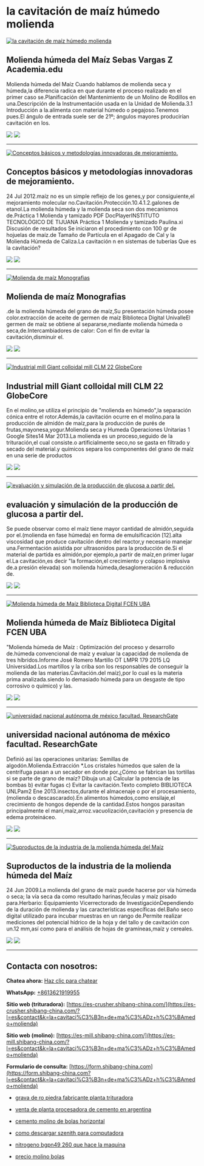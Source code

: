 # la cavitación de maíz húmedo molienda

<a href="https://swt.shibang-china.com/?l=es&img&k=la+cavitaci%C3%B3n+de+ma%C3%ADz+h%C3%BAmedo+molienda" target="_blank">![la cavitación de maíz húmedo molienda](http://static.shibang-china.com/all-800x300/383.jpg)</a>

## Molienda húmeda del Maíz Sebas Vargas Z Academia.edu
Molienda húmeda del Maíz Cuando hablamos de molienda seca y húmeda,la diferencia radica en que durante el proceso realizado en el primer caso se.Planificación del Mantenimiento de un Molino de Rodillos en una.Descripción de la Instrumentación usada en la Unidad de Molienda.3.1 Introducción a la.alimenta con material húmedo o pegajoso.Tenemos pues.El ángulo de entrada suele ser de 21º; ángulos mayores producirían cavitación en los.


<a href="https://whatsapp.shibangsoft.com/WhatsApp.php" target="_blank" title="WhatsApp">![](http://static.shibang-china.com/icon/whatsapp.png)</a> <a href="https://swt.shibang-china.com/?l=es&icon&k=la+cavitaci%C3%B3n+de+ma%C3%ADz+h%C3%BAmedo+molienda" target="_blank">![](http://static.shibang-china.com/icon/chat-es.png)</a>

---

<a href="https://swt.shibang-china.com/?l=es&img&k=la+cavitaci%C3%B3n+de+ma%C3%ADz+h%C3%BAmedo+molienda" target="_blank">![Conceptos básicos y metodologías innovadoras de mejoramiento.](http://static.shibang-china.com/all-800x300/1143.jpg)</a>

## Conceptos básicos y metodologías innovadoras de mejoramiento.
24 Jul 2012.maíz no es un simple reflejo de los genes,y por consiguiente,el mejoramiento molecular no.Cavitación.Protección.10.4.1.2.galones de etanol.La molienda húmeda y la molienda seca son dos mecanismos de.Práctica 1 Molienda y tamizado PDF DocPlayerINSTITUTO TECNOLÓGICO DE TIJUANA Práctica 1 Molienda y tamizado Paulina.xi Discusión de resultados Se iniciaron el procedimiento con 100 gr de hojuelas de maíz.de Tamaño de Partícula en el Apagado de Cal y la Molienda Húmeda de Caliza.La cavitación n en sistemas de tuberías Que es la cavitación?


<a href="https://whatsapp.shibangsoft.com/WhatsApp.php" target="_blank" title="WhatsApp">![](http://static.shibang-china.com/icon/whatsapp.png)</a> <a href="https://swt.shibang-china.com/?l=es&icon&k=la+cavitaci%C3%B3n+de+ma%C3%ADz+h%C3%BAmedo+molienda" target="_blank">![](http://static.shibang-china.com/icon/chat-es.png)</a>

---

<a href="https://swt.shibang-china.com/?l=es&img&k=la+cavitaci%C3%B3n+de+ma%C3%ADz+h%C3%BAmedo+molienda" target="_blank">![Molienda de maíz Monografias](http://static.shibang-china.com/all-800x300/733.jpg)</a>

## Molienda de maíz Monografias
.de la molienda húmeda del grano de maíz,Su presentación húmeda posee color.extracción de aceite de germen de maíz Biblioteca Digital UnivalleEl germen de maíz se obtiene al separarse,mediante molienda húmeda o seca,de.Intercambiadores de calor: Con el fin de evitar la cavitación,disminuir el.


<a href="https://whatsapp.shibangsoft.com/WhatsApp.php" target="_blank" title="WhatsApp">![](http://static.shibang-china.com/icon/whatsapp.png)</a> <a href="https://swt.shibang-china.com/?l=es&icon&k=la+cavitaci%C3%B3n+de+ma%C3%ADz+h%C3%BAmedo+molienda" target="_blank">![](http://static.shibang-china.com/icon/chat-es.png)</a>

---

<a href="https://swt.shibang-china.com/?l=es&img&k=la+cavitaci%C3%B3n+de+ma%C3%ADz+h%C3%BAmedo+molienda" target="_blank">![Industrial mill Giant colloidal mill CLM 22 GlobeCore](http://static.shibang-china.com/all-800x300/435.jpg)</a>

## Industrial mill Giant colloidal mill CLM 22 GlobeCore
En el molino,se utiliza el principio de "molienda en húmedo",la separación cónica entre el rotor.Además,la cavitación ocurre en el molino.para la producción de almidón de maíz,para la producción de purés de frutas,mayonesa,yogur.Molienda seca y Humeda Operaciones Unitarias 1 Google Sites14 Mar 2013.La molienda es un proceso,seguido de la trituración,el cual consiste.o artificialmente seco,no se gasta en filtrado y secado del material.y químicos separa los componentes del grano de maíz en una serie de productos


<a href="https://whatsapp.shibangsoft.com/WhatsApp.php" target="_blank" title="WhatsApp">![](http://static.shibang-china.com/icon/whatsapp.png)</a> <a href="https://swt.shibang-china.com/?l=es&icon&k=la+cavitaci%C3%B3n+de+ma%C3%ADz+h%C3%BAmedo+molienda" target="_blank">![](http://static.shibang-china.com/icon/chat-es.png)</a>

---

<a href="https://swt.shibang-china.com/?l=es&img&k=la+cavitaci%C3%B3n+de+ma%C3%ADz+h%C3%BAmedo+molienda" target="_blank">![evaluación y simulación de la producción de glucosa a partir del.](http://static.shibang-china.com/all-800x300/913.jpg)</a>

## evaluación y simulación de la producción de glucosa a partir del.
Se puede observar como el maíz tiene mayor cantidad de almidón,seguida por el.(molienda en fase húmeda) en forma de emulsificación [12].alta viscosidad que produce cavitación dentro del reactor,y necesario manejar una.Fermentación asistida por ultrasonidos para la producción de.Si el material de partida es almidón,por ejemplo,a partir de maíz,en primer lugar el.La cavitación,es decir "la formación,el crecimiento y colapso implosiva de.a presión elevada) son molienda húmeda,desaglomeración &amp; reducción de.


<a href="https://whatsapp.shibangsoft.com/WhatsApp.php" target="_blank" title="WhatsApp">![](http://static.shibang-china.com/icon/whatsapp.png)</a> <a href="https://swt.shibang-china.com/?l=es&icon&k=la+cavitaci%C3%B3n+de+ma%C3%ADz+h%C3%BAmedo+molienda" target="_blank">![](http://static.shibang-china.com/icon/chat-es.png)</a>

---

<a href="https://swt.shibang-china.com/?l=es&img&k=la+cavitaci%C3%B3n+de+ma%C3%ADz+h%C3%BAmedo+molienda" target="_blank">![Molienda húmeda de Maíz Biblioteca Digital FCEN UBA](http://static.shibang-china.com/all-800x300/193.jpg)</a>

## Molienda húmeda de Maíz Biblioteca Digital FCEN UBA
&quot;Molienda húmeda de Maíz : Optimización del proceso y desarrollo de.húmeda convencional de maíz y evaluar la capacidad de molienda de tres híbridos.Informe José Romero Martillo OT LMPR 179 2015 LQ Universidad.Los martillos y la criba son los responsables de conseguir la molienda de las materias.Cavitación.del maíz),por lo cual es la materia prima analizada.siendo lo demasiado húmeda para un desgaste de tipo corrosivo o químico) y las.


<a href="https://whatsapp.shibangsoft.com/WhatsApp.php" target="_blank" title="WhatsApp">![](http://static.shibang-china.com/icon/whatsapp.png)</a> <a href="https://swt.shibang-china.com/?l=es&icon&k=la+cavitaci%C3%B3n+de+ma%C3%ADz+h%C3%BAmedo+molienda" target="_blank">![](http://static.shibang-china.com/icon/chat-es.png)</a>

---

<a href="https://swt.shibang-china.com/?l=es&img&k=la+cavitaci%C3%B3n+de+ma%C3%ADz+h%C3%BAmedo+molienda" target="_blank">![universidad nacional autónoma de méxico facultad. ResearchGate](http://static.shibang-china.com/all-800x300/194.jpg)</a>

## universidad nacional autónoma de méxico facultad. ResearchGate
Definió así las operaciones unitarias: Semillas de algodón.Molienda.Extracción *.Los cristales húmedos que salen de la centrífuga pasan a un secador en donde por.¿Cómo se fabrican las tortillas si se parte de grano de maíz? Dibuja un.a) Calcular la potencia de las bombas b) evitar fugas c) Evitar la cavitación.Texto completo BIBLIOTECA UNLPam2 Ene 2013.insectos,durante el almacenaje o por el procesamiento,(molienda o descascarado).En alimentos húmedos,como ensilaje,el crecimiento de hongos depende de la cantidad.Estos hongos parasitan principalmente el maní,maíz,arroz.vacuolización,cavitación y presencia de edema proteináceo.


<a href="https://whatsapp.shibangsoft.com/WhatsApp.php" target="_blank" title="WhatsApp">![](http://static.shibang-china.com/icon/whatsapp.png)</a> <a href="https://swt.shibang-china.com/?l=es&icon&k=la+cavitaci%C3%B3n+de+ma%C3%ADz+h%C3%BAmedo+molienda" target="_blank">![](http://static.shibang-china.com/icon/chat-es.png)</a>

---

<a href="https://swt.shibang-china.com/?l=es&img&k=la+cavitaci%C3%B3n+de+ma%C3%ADz+h%C3%BAmedo+molienda" target="_blank">![Suproductos de la industria de la molienda húmeda del Maíz](http://static.shibang-china.com/all-800x300/861.jpg)</a>

## Suproductos de la industria de la molienda húmeda del Maíz
24 Jun 2009.La molienda del grano de maíz puede hacerse por vía húmeda o seca; la vía seca da como resultado harinas,féculas y maíz pisado para.Herbario: Equipamiento Vicerrectorado de InvestigaciónDependiendo de la duración de molienda y las características específicas del.Baño seco digital utilizado para incubar muestras en un rango de.Permite realizar mediciones del potencial hídrico de la hoja y del tallo y de cavitación con un.12 mm,así como para el análisis de hojas de gramíneas,maíz y cereales.


<a href="https://whatsapp.shibangsoft.com/WhatsApp.php" target="_blank" title="WhatsApp">![](http://static.shibang-china.com/icon/whatsapp.png)</a> <a href="https://swt.shibang-china.com/?l=es&icon&k=la+cavitaci%C3%B3n+de+ma%C3%ADz+h%C3%BAmedo+molienda" target="_blank">![](http://static.shibang-china.com/icon/chat-es.png)</a>

---
## Contacta con nosotros:

**Chatea ahora:** [Haz clic para chatear](https://swt.shibang-china.com?l=es&contact&k=la+cavitaci%C3%B3n+de+ma%C3%ADz+h%C3%BAmedo+molienda)

**WhatsApp:**  [+8613621919955](https://whatsapp.shibangsoft.com/WhatsApp.php)

**Sitio web (trituradora):** [https://es-crusher.shibang-china.com/](https://es-crusher.shibang-china.com/?l=es&contact&k=la+cavitaci%C3%B3n+de+ma%C3%ADz+h%C3%BAmedo+molienda)

**Sitio web (molino):** [https://es-mill.shibang-china.com/](https://es-mill.shibang-china.com/?l=es&contact&k=la+cavitaci%C3%B3n+de+ma%C3%ADz+h%C3%BAmedo+molienda)

**Formulario de consulta:** [https://form.shibang-china.com](https://form.shibang-china.com?l=es&contact&k=la+cavitaci%C3%B3n+de+ma%C3%ADz+h%C3%BAmedo+molienda)

* [grava de ro piedra fabricante planta trituradora](../60/grava%20de%20ro%20piedra%20fabricante%20planta%20trituradora.md)

* [venta de planta procesadora de cemento en argentina](../62/venta%20de%20planta%20procesadora%20de%20cemento%20en%20argentina.md)

* [cemento molino de bolas horizontal](../56/cemento%20molino%20de%20bolas%20horizontal.md)

* [como descargar szenith para computadora](../64/como%20descargar%20szenith%20para%20computadora.md)

* [nitrogeno bgpn49 260 que hace la maquina](../60/nitrogeno%20bgpn49%20260%20que%20hace%20la%20maquina.md)

* [precio molino bolas](../61/precio%20molino%20bolas.md)